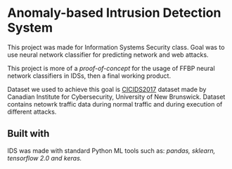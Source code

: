# Anomaly-based Intrusion Detection System

This project was made for Information Systems Security class. Goal was to use neural network classifier for predicting network and web attacks.

This project is more of a _proof-of-concept_ for the usage of FFBP neural network classifiers in IDSs, then a final working product.

Dataset we used to achieve this goal is [CICIDS2017](https://www.unb.ca/cic/datasets/ids-2017.html) dataset made by Canadian Institute for Cybersecurity, University of New Brunswick.
Dataset contains netowrk traffic data during normal traffic and during execution of different attacks.

## Built with

IDS was made with standard Python ML tools such as: _pandas, sklearn, tensorflow 2.0 and keras._
